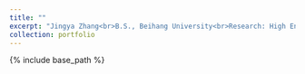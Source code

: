 ```yaml
---
title: ""
excerpt: "Jingya Zhang<br>B.S., Beihang University<br>Research: High Entropy Alloys<br><img src='/images/bio-photo-2.jpg' width=150>"
collection: portfolio
---
```

{% include base_path %}